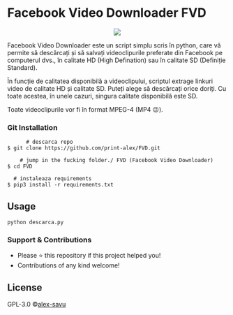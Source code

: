 # Facebook Video Downloader FVD

<p align="center">
  <img src="https://user-images.githubusercontent.com/63598548/79130552-0e375200-7d9f-11ea-8adf-d829a286abe4.png">
</p>

Facebook Video Downloader este un script simplu scris în python, care vă permite să descărcați și să salvați videoclipurile preferate din Facebook pe computerul dvs., în calitate HD (High Defination) sau în calitate SD (Definiție Standard).

În funcție de calitatea disponibilă a videoclipului, scriptul extrage linkuri video de calitate HD și calitate SD. Puteți alege să descărcați orice doriți. Cu toate acestea, în unele cazuri, singura calitate disponibilă este SD.

Toate videoclipurile vor fi în format MPEG-4 (MP4 😉).



### Git Installation
```
      # descarca repo
$ git clone https://github.com/print-alex/FVD.git

    # jump in the fucking folder./ FVD (Facebook Video Downloader)
$ cd FVD

  # instaleaza requirements 
$ pip3 install -r requirements.txt
```
## Usage
```
python descarca.py
```

### Support & Contributions
- Please ⭐️ this repository if this project helped you!
- Contributions of any kind welcome!

## License
GPL-3.0 ©[alex-savu](https://github.com/print-alex/)
